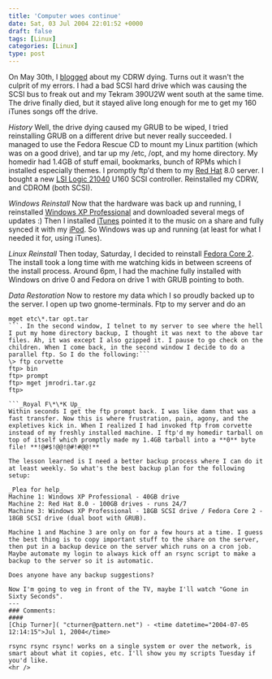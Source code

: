 ```yaml
---
title: 'Computer woes continue'
date: Sat, 03 Jul 2004 22:01:52 +0000
draft: false
tags: [Linux]
categories: [Linux]
type: post
---
```


On May 30th, I [blogged](http://jroller.com/page/jmrodri/20040530) about my CDRW dying. Turns out it wasn't the culprit of my errors. I had a bad SCSI hard drive which was causing the SCSI bus to freak out and my Tekram 390U2W went south at the same time. The drive finally died, but it stayed alive long enough for me to get my 160 iTunes songs off the drive.

_History_
Well, the drive dying caused my GRUB to be wiped, I tried reinstalling GRUB on a different drive but never really succeeded. I managed to use the Fedora Rescue CD to mount my Linux partition (which was on a good drive), and tar up my /etc, /opt, and my home directory. My homedir had 1.4GB of stuff email, bookmarks, bunch of RPMs which I installed especially themes. I promptly ftp'd them to my [Red Hat](http://www.redhat.com) 8.0 server. I bought a new [LSI Logic 21040](http://www.newegg.com/app/ViewProductDesc.asp?description=16-118-016&depa=1) U160 SCSI controller. Reinstalled my CDRW, and CDROM (both SCSI).

_Windows Reinstall_
Now that the hardware was back up and running, I reinstalled [Windows XP Professional](http://www.microsoft.com/windowsxp/pro/default.mspx) and downloaded several megs of updates :) Then I installed [iTunes](http://www.itunes.com) pointed it to the music on a share and fully synced it with my [iPod](http://www.apple.com/ipod/). So Windows was up and running (at least for what I needed it for, using iTunes).

_Linux Reinstall_
Then today, Saturday, I decided to reinstall [Fedora Core 2](http://fedora.redhat.com). The install took a long time with me watching kids in between screens of the install process. Around 6pm, I had the machine fully installed with Windows on drive 0 and Fedora on drive 1 with GRUB pointing to both.

_Data Restoration_
Now to restore my data which I so proudly backed up to the server. I open up two gnome-terminals. Ftp to my server and do an

```
mget etc\*.tar opt.tar
```. In the second window, I telnet to my server to see where the hell I put my home directory backup, I thought it was next to the above tar files. Ah, it was except I also gzipped it. I pause to go check on the children. When I come back, in the second window I decide to do a parallel ftp. So I do the following:```
\> ftp corvette
ftp> bin
ftp> prompt
ftp> mget jmrodri.tar.gz
ftp>

```_Royal F\*\*K Up_
Within seconds I get the ftp prompt back. I was like damn that was a fast transfer. Now this is where frustration, pain, agony, and the expletives kick in. When I realized I had invoked ftp from corvette instead of my freshly installed machine. I ftp'd my homedir tarball on top of itself which promptly made my 1.4GB tarball into a **0** byte file! **!@#$!@@!@#!#@@!**

The lesson learned is I need a better backup process where I can do it at least weekly. So what's the best backup plan for the following setup:

_Plea for help_
Machine 1: Windows XP Professional - 40GB drive
Machine 2: Red Hat 8.0 - 100GB drives - runs 24/7
Machine 3: Windows XP Professional - 18GB SCSI drive / Fedora Core 2 - 18GB SCSI drive (dual boot with GRUB).

Machine 1 and Machine 3 are only on for a few hours at a time. I guess the best thing is to copy important stuff to the share on the server, then put in a backup device on the server which runs on a cron job. Maybe automate my login to always kick off an rsync script to make a backup to the server so it is automatic.

Does anyone have any backup suggestions?

Now I'm going to veg in front of the TV, maybe I'll watch "Gone in Sixty Seconds".
---
### Comments:
####
[Chip Turner]( "cturner@pattern.net") - <time datetime="2004-07-05 12:14:15">Jul 1, 2004</time>

rsync rsync rsync! works on a single system or over the network, is smart about what it copies, etc. I'll show you my scripts Tuesday if you'd like.
<hr />
